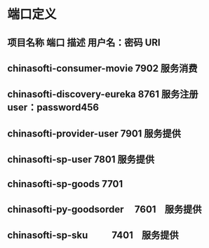 # 端口定义						
## 项目名称	                      端口     描述	       用户名：密码	        URI
## chinasofti-consumer-movie	7902	服务消费		
## chinasofti-discovery-eureka	8761	服务注册	user：password456	
## chinasofti-provider-user	7901	服务提供		
## chinasofti-sp-user	7801	        服务提供		
## chinasofti-sp-goods	7701			
## chinasofti-py-goodsorder     7601    服务提供
## chinasofti-sp-sku            7401    服务提供
